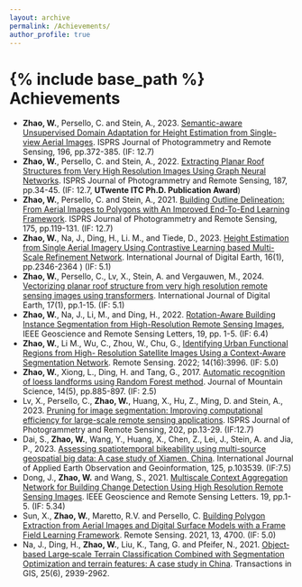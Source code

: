 ```yaml
---
layout: archive
permalink: /Achievements/
author_profile: true
---
```

{% include base_path %}
Achievements
======

<!-- 2024
----- -->


* **Zhao, W.**, Persello, C. and Stein, A., 2023. [Semantic-aware Unsupervised Domain Adaptation for Height Estimation from Single-view Aerial Images](https://www.sciencedirect.com/science/article/pii/S0924271623000096). ISPRS Journal of Photogrammetry and Remote Sensing, 196, pp.372-385. (IF: 12.7)
* **Zhao, W.**, Persello, C. and Stein, A., 2022. [Extracting Planar Roof Structures from Very High Resolution Images Using Graph Neural Networks](https://www.sciencedirect.com/science/article/pii/S092427162200065X). ISPRS Journal of Photogrammetry and Remote Sensing, 187, pp.34-45. (IF: 12.7, **UTwente ITC Ph.D. Publication Award**)
* **Zhao, W.**, Persello, C. and Stein, A., 2021. [Building Outline Delineation: From Aerial Images to Polygons with An Improved End-To-End Learning Framework](https://www.sciencedirect.com/science/article/pii/S0924271621000551). ISPRS Journal of Photogrammetry and Remote Sensing, 175, pp.119-131. (IF: 12.7)
* **Zhao, W.**, Na, J., Ding, H., Li. M., and Tiede, D., 2023. [Height Estimation from Single Aerial Imagery Using Contrastive Learning based Multi-Scale Refinement Network](https://www.tandfonline.com/doi/full/10.1080/17538947.2023.2225881). International Journal of Digital Earth, 16(1), pp.2346-2364 ) (IF: 5.1)
* **Zhao, W.**, Persello, C., Lv, X., Stein, A. and Vergauwen, M., 2024. [Vectorizing planar roof structure from very high resolution remote sensing images using transformers](https://www.tandfonline.com/doi/full/10.1080/17538947.2023.2292637). International Journal of Digital Earth, 17(1), pp.1-15. (IF: 5.1)
* **Zhao, W.**, Na, J., Li, M., and Ding, H., 2022. [Rotation-Aware Building Instance Segmentation from High-Resolution Remote Sensing Images](https://ieeexplore.ieee.org/document/9858186), IEEE Geoscience and Remote Sensing Letters, 19, pp. 1-5. (IF: 6.4)
* **Zhao, W.**, Li M., Wu, C., Zhou, W., Chu, G., [Identifying Urban Functional Regions from High- Resolution Satellite Images Using a Context-Aware Segmentation Network](https://www.mdpi.com/2072-4292/14/16/3996). Remote Sensing. 2022; 14(16):3996. (IF: 5.0)
* **Zhao, W.**, Xiong, L., Ding, H. and Tang, G., 2017. [Automatic recognition of loess landforms using Random Forest method](https://link.springer.com/article/10.1007/s11629-016-4320-9). Journal of Mountain Science, 14(5), pp.885-897. (IF: 2.5)
* Lv, X., Persello, C., **Zhao, W.**, Huang, X., Hu, Z., Ming, D. and Stein, A., 2023. [Pruning for image segmentation: Improving computational efficiency for large-scale remote sensing applications](https://www.sciencedirect.com/science/article/pii/S0924271623001417). ISPRS Journal of Photogrammetry and Remote Sensing, 202, pp.13-29. (IF:12.7)
* Dai, S., **Zhao, W.**, Wang, Y., Huang, X., Chen, Z., Lei, J., Stein, A. and Jia, P., 2023. [Assessing spatiotemporal bikeability using multi-source geospatial big data: A case study of Xiamen, China](https://www.sciencedirect.com/science/article/pii/S1569843223003631). International Journal of Applied Earth Observation and Geoinformation, 125, p.103539. (IF:7.5)
* Dong, J., **Zhao, W.** and Wang, S., 2021. [Multiscale Context Aggregation Network for Building Change Detection Using High Resolution Remote Sensing Images](https://ieeexplore.ieee.org/document/9578997). IEEE Geoscience and Remote Sensing Letters. 19, pp.1-5. (IF: 5.34)
* Sun, X., **Zhao, W.**, Maretto, R.V. and Persello, C. [Building Polygon Extraction from Aerial Images and Digital Surface Models with a Frame Field Learning Framework](https://www.mdpi.com/2072-4292/13/22/4700). Remote Sensing. 2021, 13, 4700. (IF: 5.0)
* Na, J., Ding, H., **Zhao, W.**, Liu, K., Tang, G. and Pfeifer, N., 2021. [Object‐based Large‐scale Terrain Classification Combined with Segmentation Optimization and terrain features: A case study in China](https://onlinelibrary.wiley.com/doi/full/10.1111/tgis.12795). Transactions in GIS, 25(6), 2939-2962.